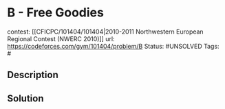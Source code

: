 # B - Free Goodies

contest: [[CFICPC/101404/101404|2010-2011 Northwestern European Regional Contest (NWERC 2010)]]
url: https://codeforces.com/gym/101404/problem/B
Status: #UNSOLVED
Tags: #

## Description

## Solution

